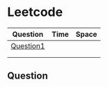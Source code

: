 # Leetcode

| Question               | Time | Space |
| ---------------------- | ---- | ----- |
| [Question1](#Question) |      |       |
|                        |      |       |
|                        |      |       |























## Question
